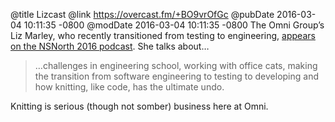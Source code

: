 @title Lizcast
@link https://overcast.fm/+BO9vrOfGc
@pubDate 2016-03-04 10:11:35 -0800
@modDate 2016-03-04 10:11:35 -0800
The Omni Group’s Liz Marley, who recently transitioned from testing to engineering, <a href="https://overcast.fm/+BO9vrOfGc">appears on the NSNorth 2016 podcast</a>. She talks about…

>…challenges in engineering school, working with office cats, making the transition from software engineering to testing to developing and how knitting, like code, has the ultimate undo.

Knitting is serious (though not somber) business here at Omni.
